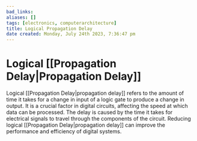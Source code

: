 ```yaml
---
bad_links: 
aliases: []
tags: [electronics, computerarchitecture]
title: Logical Propagation Delay
date created: Monday, July 24th 2023, 7:36:47 pm
---
```

# Logical [[Propagation Delay|Propagation Delay]]

Logical [[Propagation Delay|propagation delay]] refers to the amount of time it takes for a change in input of a logic gate to produce a change in output. It is a crucial factor in digital circuits, affecting the speed at which data can be processed. The delay is caused by the time it takes for electrical signals to travel through the components of the circuit. Reducing logical [[Propagation Delay|propagation delay]] can improve the performance and efficiency of digital systems.
